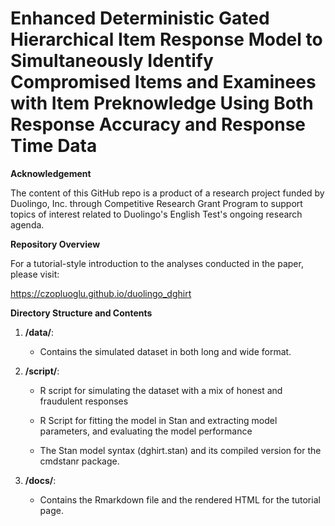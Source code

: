 # Enhanced Deterministic Gated Hierarchical Item Response Model to Simultaneously Identify Compromised Items and Examinees with Item Preknowledge Using Both Response Accuracy and Response Time Data

**Acknowledgement**

The content of this GitHub repo is a product of a research project funded by Duolingo, Inc. through Competitive Research Grant Program to support topics of interest related to Duolingo's English Test's ongoing research agenda.

**Repository Overview**

For a tutorial-style introduction to the analyses conducted in the paper, please visit:

https://czopluoglu.github.io/duolingo_dghirt

**Directory Structure and Contents**

1. **/data/**:

    - Contains the simulated dataset in both long and wide format.

2. **/script/**:
   
    - R script for simulating the dataset with a mix of honest and fraudulent responses

    - R Script for fitting the model in Stan and extracting model parameters, and evaluating the model performance

    - The Stan model syntax (dghirt.stan) and its compiled version for the cmdstanr package.
  
3. **/docs/**:
   
    - Contains the Rmarkdown file and the rendered HTML for the tutorial page.
